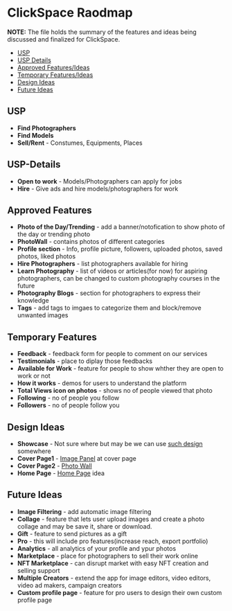 # ClickSpace Raodmap

**NOTE:** The file holds the summary of the features and ideas being discussed and finalized for ClickSpace.

- [USP](Roadmap.md#usp)
- [USP Details](Roadmap.md#usp-details)
- [Approved Features/Ideas](Roadmap.md#approved-features)
- [Temporary Features/Ideas](Roadmap.md#temporary-features)
- [Design Ideas](Roadmap.md#design-ideas)
- [Future Ideas](Roadmap.md#future-ideas)

## USP

- **Find Photographers**
- **Find Models**
- **Sell/Rent** - Constumes, Equipments, Places

## USP-Details

- **Open to work** - Models/Photographers can apply for jobs
- **Hire** - Give ads and hire models/photographers for work

## Approved Features

- **Photo of the Day/Trending** - add a banner/notofication to show photo of the day or trending photo
- **PhotoWall** - contains photos of different categories
- **Profile section** - Info, profile picture, followers, uploaded photos, saved photos, liked photos
- **Hire Photographers** - list photographers available for hiring
- **Learn Photography** - list of videos or articles(for now) for aspiring photographers, can be changed to custom photography courses in the future
- **Photography Blogs** - section for photographers to express their knowledge
- **Tags** - add tags to imgaes to categorize them and block/remove unwanted images

## Temporary Features

- **Feedback** - feedback form for people to comment on our services
- **Testimonials** - place to diplay those feedbacks
- **Available for Work** - feature for people to show whther they are open to work or not
- **How it works** - demos for users to understand the platform
- **Total Views icon on photos** - shows no of people viewed that photo
- **Following** - no of people you follow
- **Followers** - no of people follow you

## Design Ideas

- **Showcase** - Not sure where but may be we can use [such design](https://photographers.canvera.com/wedding-photostories/aman-weds-salini-by-meow-studio) somewhere
- **Cover Page1** - [Image Panel](https://i.pinimg.com/564x/ae/82/f9/ae82f9e1534737d5fa850665271055af.jpg) at cover page
- **Cover Page2** - [Photo Wall](https://dribbble.com/shots/19834629-La-More-Ecommerce-Dashboard)
- **Home Page** - [Home Page](https://dribbble.com/shots/20538530-Graphos-Web-Photo-Marketplace) idea

## Future Ideas

- **Image Filtering** - add automatic image filtering
- **Collage** - feature that lets user upload images and create a photo collage and may be save it, share or download.
- **Gift** - feature to send pictures as a gift
- **Pro** - this will include pro features(increase reach, export portfolio)
- **Analytics** - all analytics of your profile and ypur photos
- **Marketplace** - place for photographers to sell their work online
- **NFT Marketplace** - can disrupt market with easy NFT creation and selling support
- **Multiple Creators** - extend the app for image editors, video editors, video ad makers, campaign creators
- **Custom profile page** - feature for pro users to design their own custom profile page
